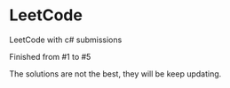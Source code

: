 # LeetCode
LeetCode with c# submissions

Finished from #1 to #5

The solutions are not the best, they will be keep updating.
